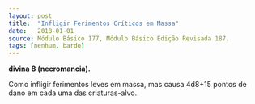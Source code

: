 ```yaml
---
layout: post
title:  "Infligir Ferimentos Críticos em Massa"
date:   2018-01-01
source: Módulo Básico 177, Módulo Básico Edição Revisada 187.
tags: [nenhum, bardo]
---
```


**divina 8 (necromancia).**

Como infligir ferimentos leves em massa, mas causa 4d8+15 pontos de dano em cada uma das criaturas-alvo.
